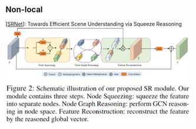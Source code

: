 ## Non-local
[[SRNet](https://arxiv.org/abs/2011.03308)]: Towards Efficient Scene Understanding via Squeeze Reasoning
![SRNet -w120](/images/SRNet.png)